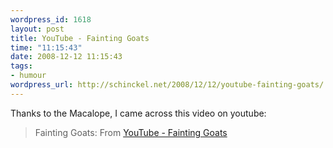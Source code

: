 ```yaml
--- 
wordpress_id: 1618
layout: post
title: YouTube - Fainting Goats
time: "11:15:43"
date: 2008-12-12 11:15:43
tags: 
- humour
wordpress_url: http://schinckel.net/2008/12/12/youtube-fainting-goats/
---
```

Thanks to the Macalope, I came across this video on youtube:

> Fainting Goats: From [YouTube - Fainting Goats][1]

   [1]: http://www.youtube.com/watch?v=we9_CdNPuJg

